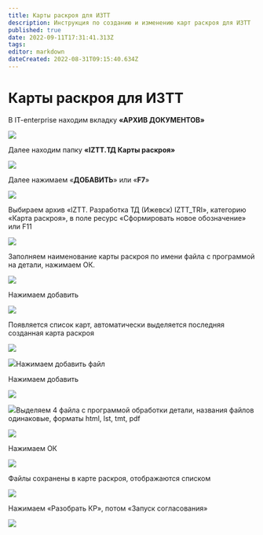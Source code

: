```yaml
---
title: Карты раскроя для ИЗТТ
description: Инструкция по созданию и изменению карт раскроя для ИЗТТ
published: true
date: 2022-09-11T17:31:41.313Z
tags: 
editor: markdown
dateCreated: 2022-08-31T09:15:40.634Z
---
```


# Карты раскроя для ИЗТТ

&#x20;В IT-enterprise находим вкладку **«АРХИВ ДОКУМЕНТОВ»**

![](<../../../assets/0 (51).png>)

Далее находим папку **«IZTT.ТД Карты раскроя»**

![](<../../../assets/1 (108).png>)

Далее нажимаем «**ДОБАВИТЬ**» или «**F7**»

![](<../../../assets/2 (16).png>)

Выбираем архив «IZTT. Разработка ТД (Ижевск) IZTT\_TRI», категорию «Карта раскроя», в поле ресурс «Сформировать новое обозначение» или F11

![](<../../../assets/3 (13).png>)

Заполняем наименование карты раскроя по имени файла с программой на детали, нажимаем ОК.

![](<../../../assets/4 (51).png>)

Нажимаем добавить

![](<../../../assets/5 (57).png>)

Появляется список карт, автоматически выделяется последняя созданная карта раскроя

![](<../../../assets/6 (63).png>)

![](<../../../assets/7 (4).png>)Нажимаем добавить файл

Нажимаем добавить

![](<../../../assets/8 (38).png>)

![](<../../../assets/9 (4).png>)Выделяем 4 файла с программой обработки детали, названия файлов одинаковые, форматы html, lst, tmt, pdf

![](<../../../assets/10 (6).png>)

Нажимаем ОК

![](<../../../assets/11 (27).png>)

Файлы сохранены в карте раскроя, отображаются списком

![](<../../../assets/12 (23).png>)

Нажимаем «Разобрать КР», потом «Запуск согласования»

![](<../../../assets/13 (15).png>)
